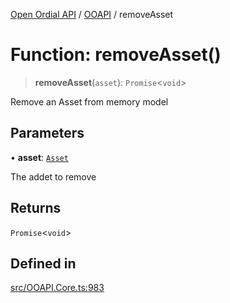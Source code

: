 [Open Ordial API](../../README.md) / [OOAPI](../README.md) / removeAsset

# Function: removeAsset()

> **removeAsset**(`asset`): `Promise`\<`void`\>

Remove an Asset from memory model

## Parameters

• **asset**: [`Asset`](../classes/Asset.md)

The addet to remove

## Returns

`Promise`\<`void`\>

## Defined in

[src/OOAPI.Core.ts:983](https://github.com/open-ordinal/open-ordinal-api/blob/e5d3b68402ab6ae1542219b48b6d5e3ee2104984/src/OOAPI.Core.ts#L983)
